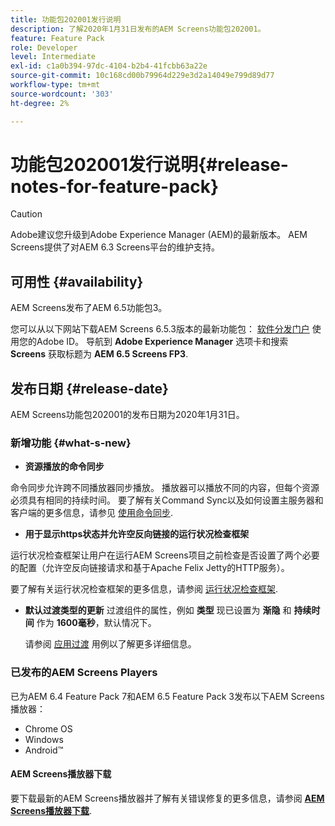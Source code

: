 ```yaml
---
title: 功能包202001发行说明
description: 了解2020年1月31日发布的AEM Screens功能包202001。
feature: Feature Pack
role: Developer
level: Intermediate
exl-id: c1a0b394-97dc-4104-b2b4-41fcbb63a22e
source-git-commit: 10c168cd00b79964d229e3d2a14049e799d89d77
workflow-type: tm+mt
source-wordcount: '303'
ht-degree: 2%

---
```


# 功能包202001发行说明{#release-notes-for-feature-pack}

>[!CAUTION]
>
>Adobe建议您升级到Adobe Experience Manager (AEM)的最新版本。 AEM Screens提供了对AEM 6.3 Screens平台的维护支持。

## 可用性 {#availability}

AEM Screens发布了AEM 6.5功能包3。

您可以从以下网站下载AEM Screens 6.5.3版本的最新功能包： [软件分发门户](https://experience.adobe.com/#/downloads/content/software-distribution/en/aem.html) 使用您的Adobe ID。 导航到 **Adobe Experience Manager** 选项卡和搜索 **Screens** 获取标题为 **AEM 6.5 Screens FP3**.

## 发布日期 {#release-date}

AEM Screens功能包202001的发布日期为2020年1月31日。

### 新增功能 {#what-s-new}

* **资源播放的命令同步**

命令同步允许跨不同播放器同步播放。 播放器可以播放不同的内容，但每个资源必须具有相同的持续时间。
要了解有关Command Sync以及如何设置主服务器和客户端的更多信息，请参见 [使用命令同步](using-command-sync.md).

* **用于显示https状态并允许空反向链接的运行状况检查框架**

运行状况检查框架让用户在运行AEM Screens项目之前检查是否设置了两个必要的配置（允许空反向链接请求和基于Apache Felix Jetty的HTTP服务）。

要了解有关运行状况检查框架的更多信息，请参阅 [运行状况检查框架](/help/user-guide/configuring-screens-introduction.md#health-check-framework).

* **默认过渡类型的更新**
过渡组件的属性，例如 **类型** 现已设置为 **渐隐** 和 **持续时间** 作为 **1600毫秒**，默认情况下。

  请参阅 [应用过渡](/help/user-guide/applying-transitions.md) 用例以了解更多详细信息。


### 已发布的AEM Screens Players

已为AEM 6.4 Feature Pack 7和AEM 6.5 Feature Pack 3发布以下AEM Screens播放器：

* Chrome OS
* Windows
* Android™

#### AEM Screens播放器下载

要下载最新的AEM Screens播放器并了解有关错误修复的更多信息，请参阅 [**AEM Screens播放器下载**](https://download.macromedia.com/screens/).
